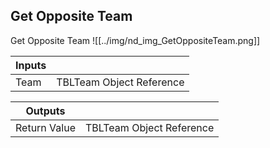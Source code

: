 ## Get Opposite Team
Get Opposite Team
![[../img/nd_img_GetOppositeTeam.png]]

|Inputs||
|--|--|
| Team | TBLTeam Object Reference |

|Outputs||
|--|--|
| Return Value | TBLTeam Object Reference |
